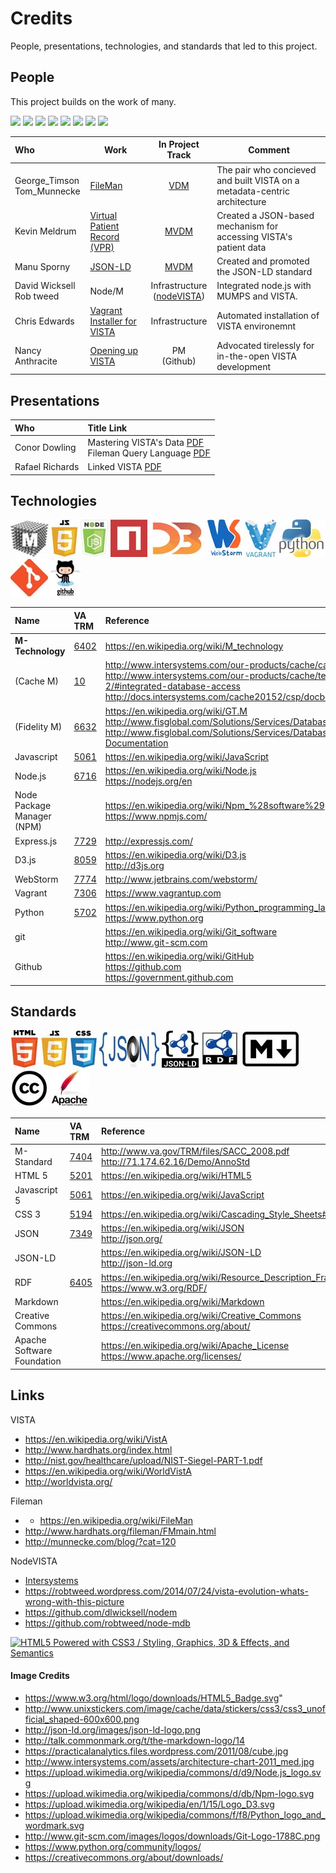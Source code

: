 # Credits
People, presentations, technologies, and standards that led to this project.

## People
This project builds on the work of many.

<img src ="http://www.hardhats.org/images/vol_Bella.jpg" height=60>
<img src="https://images.duckduckgo.com/iu/?u=http%3A%2F%2Fassets.fiercemarkets.net%2Ffiles%2Fgovernmentit%2Ffierceimages%2Fmunneke.jpg&f=1" height=60>
<img src="https://images.duckduckgo.com/iu/?u=http%3A%2F%2Fblogcdn.uber.com%2Fwp-content%2Fuploads%2F2014%2F07%2Fperson-icon.png&f=1" height=60>
<img src ="https://images.duckduckgo.com/iu/?u=http%3A%2F%2Finnotribe.com%2Fwp-content%2Fuploads%2F2013%2F08%2FMSporny.jpg&f=1" height=60>
<img src="https://images.duckduckgo.com/iu/?u=http%3A%2F%2Ftse3.mm.bing.net%2Fth%3Fid%3DOIP.M5eb475ec8ff319f7c6fa1e5e3840e39bo1%26amp%3Bpid%3D15.1&f=1" height=60>
<img src="https://images.duckduckgo.com/iu/?u=http%3A%2F%2Fwww.openhealthnews.com%2Fsites%2Fopenhealthnews.com%2Ffiles%2Frob_sm.png&f=1" height=60>
<img src="https://images.duckduckgo.com/iu/?u=http%3A%2F%2Fblogcdn.uber.com%2Fwp-content%2Fuploads%2F2014%2F07%2Fperson-icon.png&f=1" height=60>
<img src="https://images.duckduckgo.com/iu/?u=http%3A%2F%2Fworldvista.org%2FWorldVistA%2FAnthracite_Nancy.jpg&f=1" height=60>


Who | Work | In Project Track  | Comment
:--- | --- | :---: | ---
George_Timson<br>Tom_Munnecke | [FileMan](https://en.wikipedia.org/wiki/FileMan) | [VDM](https://github.com/vistadataproject/VDM) | The pair who concieved and built VISTA on a metadata-centric architecture
Kevin Meldrum | [Virtual Patient Record (VPR)](http://www.va.gov/vdl/application.asp?appid=197) | [MVDM](https://github.com/vistadataproject/MVDM) |  Created a JSON-based mechanism for accessing VISTA's patient data 
Manu Sporny | [JSON-LD](http://json-ld.org/) | [MVDM](https://github.com/vistadataproject/MVDM)  |  Created and promoted the JSON-LD standard
David Wicksell<br>Rob tweed | Node/M | Infrastructure <br>([nodeVISTA](https://github.com/vistadataproject/nodeVISTA)) | Integrated node.js with MUMPS and VISTA.
Chris Edwards | [Vagrant Installer for VISTA](https://www.osehra.org/blog/automated-vista-installation-and-testing-using-vagrant) | Infrastructure | Automated installation of VISTA environemnt
Nancy Anthracite | [Opening up VISTA](http://worldvista.org) | PM <br>(Github)  | Advocated tirelessly for in-the-open VISTA development

## Presentations

Who | Title Link
:--- | :---
Conor Dowling | Mastering VISTA's Data [PDF](https://github.com/vistadataproject/documents/blob/master/Background/Data_Centric_VistA-2012.pdf)<br>Fileman Query Language [PDF](https://github.com/vistadataproject/documents/blob/master/Background/FMQL_Corner-2014.pdf)
Rafael Richards |Linked VISTA [PDF](https://github.com/vistadataproject/documents/blob/master/Background/Linked_VISTA-2015.pdf)



## Technologies
![](/images/logos-tech/square/60h/m-tech.fw.jpg)
![](/images/logos-tech/square/60h/js5.jpg)
![](/images/logos-tech/square/60h/node-js.jpg)
![](/images/logos-tech/square/60h/npm.jpg)
![](/images/logos-tech/square/60h/d3-js.jpg)
![](/images/logos-tech/square/60h/webstorm.jpg)
![](/images/logos-tech/square/60h/vagrant.jpg)
![](/images/logos-tech/square/60h/python.jpg)
![](/images/logos-tech/square/60h/git.jpg)
![](/images/logos-tech/square/60h/github.jpg)


Name | VA TRM  | Reference
:--- | :--- | :--- 
__M-Technology__	| [6402](http://www.va.gov/TRM/StandardPage.asp?tid=6402) | https://en.wikipedia.org/wiki/M_technology
(Cache M)| [10](http://www.va.gov/TRM/ToolPage.asp?tid=10) | http://www.intersystems.com/our-products/cache/cache-overview <br> http://www.intersystems.com/our-products/cache/tech-guide/chapter-2/#integrated-database-access <br> http://docs.intersystems.com/cache20152/csp/docbook/featuremapCache.csp
(Fidelity M) | [6632](http://www.va.gov/TRM/ToolPage.asp?tid=6632) | https://en.wikipedia.org/wiki/GT.M <br> http://www.fisglobal.com/Solutions/Services/Database-Engine <br> http://www.fisglobal.com/Solutions/Services/Database-Engine/User-Documentation
Javascript      | [5061](http://www.va.gov/TRM/StandardPage.asp?tid=5061) | https://en.wikipedia.org/wiki/JavaScript
Node.js			| [6716](http://www.va.gov/TRM/ToolPage.asp?tid=6716)	| https://en.wikipedia.org/wiki/Node.js <br> https://nodejs.org/en
Node Package Manager (NPM)             | 	| https://en.wikipedia.org/wiki/Npm_%28software%29 <br> https://www.npmjs.com/
Express.js		| [7729](http://www.va.gov/TRM/ToolPage.asp?tid=7729) | http://expressjs.com/
D3.js           | [8059](http://www.va.gov/TRM/ToolPage.asp?tid=8059) | https://en.wikipedia.org/wiki/D3.js <br> http://d3js.org
WebStorm		| [7774](http://www.va.gov/TRM/ToolPage.asp?tid=7774) | http://www.jetbrains.com/webstorm/
Vagrant			| [7306](http://www.va.gov/TRM/ToolPage.asp?tid=7306) | https://www.vagrantup.com
Python          | [5702](http://www.va.gov/TRM/StandardPage.asp?tid=5702) | https://en.wikipedia.org/wiki/Python_programming_language <br> https://www.python.org
git             |	| https://en.wikipedia.org/wiki/Git_software<br>http://www.git-scm.com
Github          | 	| https://en.wikipedia.org/wiki/GitHub <br> https://github.com <br> https://government.github.com



## Standards
![](/images/logos-tech/square/60h/html5.jpg)
![](/images/logos-tech/square/60h/js5.jpg)
![](/images/logos-tech/square/60h/css3.jpg)
![](/images/logos-tech/square/60h/json.jpg)
![](/images/logos-tech/square/60h/jsonld.jpg)
![](/images/logos-tech/square/60h/rdf.jpg)
![](/images/logos-tech/square/60h/markdown.jpg)
![](/images/logos-tech/square/60h/CC.jpg)
![](/images/logos-tech/square/60h/asf.jpg)


Name | VA TRM  | Reference
:--- | :--- | :---
M-Standard | [7404](http://www.va.gov/TRM/VAStandardPage.asp?tid=7404) | http://www.va.gov/TRM/files/SACC_2008.pdf <br> http://71.174.62.16/Demo/AnnoStd
HTML 5           | [5201](http://www.va.gov/TRM/StandardPage.asp?tid=5201) | https://en.wikipedia.org/wiki/HTML5
Javascript 5      | [5061](http://www.va.gov/TRM/StandardPage.asp?tid=5061) | https://en.wikipedia.org/wiki/JavaScript
CSS 3			| [5194](http://www.va.gov/TRM/StandardPage.asp?tid=5194) | https://en.wikipedia.org/wiki/Cascading_Style_Sheets#CSS_3
JSON			| [7349](http://www.va.gov/TRM/StandardPage.asp?tid=7349 )| https://en.wikipedia.org/wiki/JSON <br> http://json.org/
JSON-LD         | 	| https://en.wikipedia.org/wiki/JSON-LD <br> http://json-ld.org
RDF			| [6405](http://www.va.gov/TRM/StandardPage.asp?tid=6405) | https://en.wikipedia.org/wiki/Resource_Description_Framework <br> https://www.w3.org/RDF/
Markdown        | 	| https://en.wikipedia.org/wiki/Markdown
Creative Commons | 	| https://en.wikipedia.org/wiki/Creative_Commons <br> https://creativecommons.org/about/
Apache Software Foundation        | 	| https://en.wikipedia.org/wiki/Apache_License <br> https://www.apache.org/licenses/





## Links

VISTA

* https://en.wikipedia.org/wiki/VistA
* http://www.hardhats.org/index.html
* http://nist.gov/healthcare/upload/NIST-Siegel-PART-1.pdf
* https://en.wikipedia.org/wiki/WorldVistA
* http://worldvista.org/

Fileman

* * https://en.wikipedia.org/wiki/FileMan
* http://www.hardhats.org/fileman/FMmain.html
* http://munnecke.com/blog/?cat=120

NodeVISTA

* [Intersystems](https://www.google.com/search?q=intersystems+cache+node.js+VISTA&espv=2&biw=1025&bih=666&source=lnms&tbm=isch&sa=X&ved=0ahUKEwiLtN7gmqjKAhUELaYKHaoODKAQ_AUICCgD&dpr=1.25#imgrc=_)
* https://robtweed.wordpress.com/2014/07/24/vista-evolution-whats-wrong-with-this-picture
* https://github.com/dlwicksell/nodem
* https://github.com/robtweed/node-mdb




<a href="http://www.w3.org/html/logo/">
<img src="https://www.w3.org/html/logo/badge/html5-badge-h-css3-graphics-semantics.png" width="197" height="64" alt="HTML5 Powered with CSS3 / Styling, Graphics, 3D &amp; Effects, and Semantics" title="HTML5 Powered with CSS3 / Styling, Graphics, 3D &amp; Effects, and Semantics">
</a>



#### Image Credits
* https://www.w3.org/html/logo/downloads/HTML5_Badge.svg"
* http://www.unixstickers.com/image/cache/data/stickers/css3/css3_unofficial_shaped-600x600.png
* http://json-ld.org/images/json-ld-logo.png
* http://talk.commonmark.org/t/the-markdown-logo/14
* https://practicalanalytics.files.wordpress.com/2011/08/cube.jpg
* http://www.intersystems.com/assets/architecture-chart-2011_med.jpg
* https://upload.wikimedia.org/wikipedia/commons/d/d9/Node.js_logo.svg
* https://upload.wikimedia.org/wikipedia/commons/d/db/Npm-logo.svg
* https://upload.wikimedia.org/wikipedia/en/1/15/Logo_D3.svg
* https://upload.wikimedia.org/wikipedia/commons/f/f8/Python_logo_and_wordmark.svg
* http://www.git-scm.com/images/logos/downloads/Git-Logo-1788C.png
* https://www.python.org/community/logos/
* https://creativecommons.org/about/downloads/


